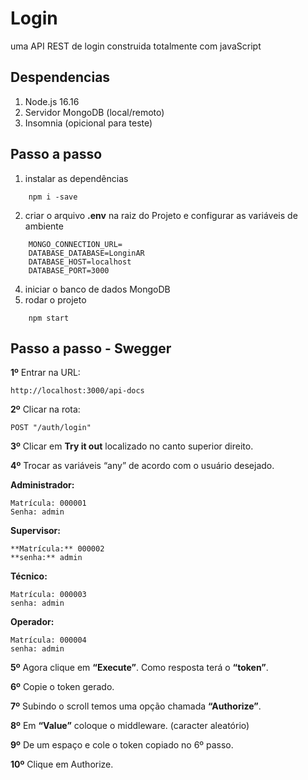 # Login 
uma API REST de login construida totalmente com javaScript

## Despendencias

1. Node.js 16.16
2. Servidor MongoDB (local/remoto) 
3. Insomnia (opicional para teste)

## Passo a passo

1. instalar as dependências
~~~ 
    npm i -save
~~~ 
2. criar o arquivo **.env** na raiz do Projeto e configurar as variáveis de ambiente
~~~ 
    MONGO_CONNECTION_URL=
    DATABASE_DATABASE=LonginAR
    DATABASE_HOST=localhost
    DATABASE_PORT=3000
~~~
4. iniciar o banco de dados MongoDB
5. rodar o projeto
~~~
    npm start
~~~

## Passo a passo - Swegger

**1º** Entrar na URL:
```
http://localhost:3000/api-docs
```
**2º** Clicar na rota:
```
POST "/auth/login"
```
**3º** Clicar em **Try it out** localizado no canto superior direito.

**4º** Trocar as variáveis “any” de acordo com o usuário desejado.

**Administrador:**
```
Matrícula: 000001
Senha: admin
```
**Supervisor:**
```
**Matrícula:** 000002
**senha:** admin
```
**Técnico:**
```
Matrícula: 000003
senha: admin
```
**Operador:**
```
Matrícula: 000004
senha: admin
```
**5º** Agora clique em **“Execute”**. Como resposta terá o **“token”**.

**6º** Copie o token gerado.

**7º** Subindo o scroll temos uma opção chamada **“Authorize”**. 

**8º** Em **“Value”** coloque o middleware. (caracter aleatório)

**9º** De um espaço e cole o token copiado no 6º passo.

**10º** Clique em Authorize.

